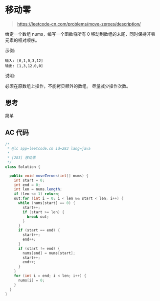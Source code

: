 # 移动零

> https://leetcode-cn.com/problems/move-zeroes/description/

给定一个数组 nums，编写一个函数将所有 0 移动到数组的末尾，同时保持非零元素的相对顺序。

示例:

```
输入: [0,1,0,3,12]
输出: [1,3,12,0,0]
```

说明:

必须在原数组上操作，不能拷贝额外的数组。
尽量减少操作次数。

## 思考

简单

## AC 代码

```java
/*
 * @lc app=leetcode.cn id=283 lang=java
 *
 * [283] 移动零
 */
class Solution {

  public void moveZeroes(int[] nums) {
    int start = 0;
    int end = 0;
    int len = nums.length;
    if (len <= 1) return;
    out:for (int i = 0; i < len && start < len; i++) {
      while (nums[start] == 0) {
        start++;
        if (start >= len) {
          break out;
        }
      }
      if (start == end) {
        start++;
        end++;
      }
      if (start != end) {
        nums[end] = nums[start];
        start++;
        end++;
      }
    }
    for (int i = end; i < len; i++) {
      nums[i] = 0;
    }
  }
}

```
